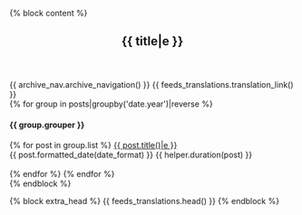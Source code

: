 <!--
.. title: Gudipati Venkata Chalam Free Ebooks
.. slug: gudipati-venkata-chalam-free-ebooks
.. date: 2020-12-31 18:34:03 UTC+06:30
.. tags: telugu, books
.. category:
.. link:
.. description:
.. type: text
-->


{% block content %}
    <article class="listpage">
        <header>
            <h1>{{ title|e }}</h1>
        </header>
        {{ archive_nav.archive_navigation() }}
        {{ feeds_translations.translation_link() }}
        <div class="postlist">
            {% for group in posts|groupby('date.year')|reverse %}
                <h4>{{ group.grouper }}</h4>
                {% for post in group.list %}
                    <a href="{{ post.permalink() }}" class="listtitle">{{ post.title()|e }}</a>
                    <br />
                    <time class="listdate" datetime="{{ post.formatted_date('webiso') }}" title="{{ post.formatted_date(date_format)|e }}">
                        {{ post.formatted_date(date_format) }}
                    </time>
                    {{ helper.duration(post) }}
                    <br /><br />
                {% endfor %}
            {% endfor %}
        </div>
    </article>
{% endblock %}

{% block extra_head %}
    {{ feeds_translations.head() }}
{% endblock %}
